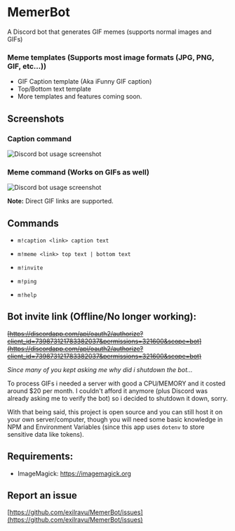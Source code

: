 # MemerBot
A Discord bot that generates GIF memes (supports normal images and GIFs)

### Meme templates (Supports most image formats (JPG, PNG, GIF, etc...))
- GIF Caption template (Aka iFunny GIF caption)
- Top/Bottom text template
- More templates and features coming soon.

## Screenshots
### Caption command
![Discord bot usage screenshot](https://i.imgur.com/TRccA8S.gif)

### Meme command (Works on GIFs as well)
![Discord bot usage screenshot](https://i.imgur.com/S64V5CK.png)

**Note:** Direct GIF links are supported.

## Commands
- `m!caption <link> caption text`

- `m!meme <link> top text | bottom text`

- `m!invite`

- `m!ping`

- `m!help`


## Bot invite link (Offline/No longer working):
~~[https://discordapp.com/api/oauth2/authorize?client_id=739873121783382037&permissions=321600&scope=bot](https://discordapp.com/api/oauth2/authorize?client_id=739873121783382037&permissions=321600&scope=bot)~~

*Since many of you kept asking me why did i shutdown the bot...*

To process GIFs i needed a server with good a CPU/MEMORY and it costed around $20 per month. I couldn't afford it anymore (plus Discord was already asking me to verify the bot) so i decided to shutdown it down, sorry.

With that being said, this project is open source and you can still host it on your own server/computer, though you will need some basic knowledge in NPM and Environment Variables (since this app uses `dotenv` to store sensitive data like tokens).

## Requirements:
- ImageMagick: https://imagemagick.org

## Report an issue
[https://github.com/exilravu/MemerBot/issues](https://github.com/exilravu/MemerBot/issues)
